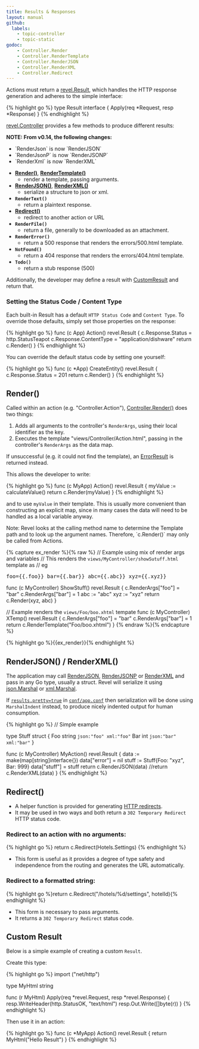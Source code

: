 ```yaml
---
title: Results & Responses
layout: manual
github:
  labels:
    - topic-controller
    - topic-static
godoc:
    - Controller.Render
    - Controller.RenderTemplate
    - Controller.RenderJSON
    - Controller.RenderXML
    - Controller.Redirect
---
```


Actions must return a [revel.Result](https://godoc.org/github.com/revel/revel#Result), which
handles the HTTP response generation and adheres to the simple interface:

{% highlight go %}
type Result interface {
	Apply(req *Request, resp *Response)
}
{% endhighlight %}

[revel.Controller](https://godoc.org/github.com/revel/revel#Controller) provides a few
methods to produce different results:


<div class="alert alert-success">
<b>NOTE: From v0.14, the following changes:</b>
<ul>
<li>`RenderJson` is now `RenderJSON`</li>
<li>`RenderJsonP` is now `RenderJSONP`</li>
<li>`RenderXml` is now `RenderXML`</li>
</ul>
</div>


* **[Render()](#Render)**, **[RenderTemplate()](#RenderTemplate)** 
    - render a template, passing arguments.
* **[RenderJSON()](#RenderJSON)**, **[RenderXML()](#RenderXML)** 
    - serialize a structure to json or xml.
* **`RenderText()`** 
    - return a plaintext response.
* **[Redirect()](#Redirect)** 
    - redirect to another action or URL
* **`RenderFile()`** 
    - return a file, generally to be downloaded as an attachment.
* **`RenderError()`** 
    - return a 500 response that renders the errors/500.html template.
* **`NotFound()`** 
    - return a 404 response that renders the errors/404.html template.
* **`Todo()`** 
    - return a stub response (500)

Additionally, the developer may define a result with [CustomResult](#CustomResult) and return that.

### Setting the Status Code / Content Type

Each built-in Result has a default `HTTP Status Code` and `Content Type`.  To override
those defaults, simply set those properties on the response:

{% highlight go %}
func (c App) Action() revel.Result {
	c.Response.Status = http.StatusTeapot
	c.Response.ContentType = "application/dishware"
	return c.Render()
}
{% endhighlight %}


You can override the default status code by setting one yourself:

{% highlight go %}
func (c *App) CreateEntity() revel.Result {
    c.Response.Status = 201
    return c.Render()
}
{% endhighlight %}

<a name="Render"><a name="RenderTemplate">

## Render()

Called within an action (e.g. "Controller.Action"),
[Controller.Render()](https://godoc.org/github.com/revel/revel#Controller.Render) does two things:

 1. Adds all arguments to the controller's `RenderArgs`, using their local identifier as the key.
 2. Executes the template "views/Controller/Action.html", passing in the controller's `RenderArgs` as the data map.

If unsuccessful (e.g. it could not find the template), an [ErrorResult](https://godoc.org/github.com/revel/revel#ErrorResult) is returned instead.

This allows the developer to write:

{% highlight go %}
func (c MyApp) Action() revel.Result {
	myValue := calculateValue()
	return c.Render(myValue)
}
{% endhighlight %}

and to use `myValue` in their template.  This is usually more convenient than
constructing an explicit map, since in many cases the data will need to be
handled as a local variable anyway.

<div class="alert alert-info">Note: Revel looks at the calling method name to determine the Template
path and to look up the argument names.  Therefore, `c.Render()` may only be  called from Actions.</div>

{% capture ex_render %}{% raw %}
// Example using mix of render args and variables
// This renders the `views/MyController/showSutuff.html` template as
// eg <pre>foo={{.foo}} bar={{.bar}} abc={{.abc}} xyz={{.xyz}}</pre>
func (c MyController) ShowStuff() revel.Result {
    c.RenderArgs["foo"] = "bar"
    c.RenderArgs["bar"] = 1
    abc := "abc"
    xyz := "xyz"
    return c.Render(xyz, abc)
}

// Example renders the `views/Foo/boo.xhtml` tempate
func (c MyController) XTemp() revel.Result {
    c.RenderArgs["foo"] = "bar"
    c.RenderArgs["bar"] = 1
    return c.RenderTemplate("Foo/boo.xhtml")
}
{% endraw %}{% endcapture %}

{% highlight go %}{{ex_render}}{% endhighlight %}

<a name="RenderJSON"></a><a name="RenderXML"></a>

## RenderJSON() / RenderXML()

The application may call
[RenderJSON](https://godoc.org/github.com/revel/revel#Controller.RenderJSON), 
[RenderJSONP](https://godoc.org/github.com/revel/revel#Controller.RenderJSONP) or
[RenderXML](https://godoc.org/github.com/revel/revel#Controller.RenderXML) and pass in any Go
type, usually a struct.  Revel will serialize it using
[json.Marshal](http://www.golang.org/pkg/encoding/json/#Marshal) or
[xml.Marshal](http://www.golang.org/pkg/encoding/xml/#Marshal).

If [`results.pretty=true`](appconf.html#results.pretty) in [`conf/app.conf`](appconf.html)  then serialization will be done using
`MarshalIndent` instead, to produce nicely indented output for human consumption.

{% highlight go %}
// Simple example

type Stuff struct {
    Foo string ` json:"foo" xml:"foo" `
    Bar int ` json:"bar" xml:"bar" `
}

func (c MyController) MyAction() revel.Result {
    data := make(map[string]interface{})
    data["error"] = nil
    stuff := Stuff{Foo: "xyz", Bar: 999}
    data["stuff"] = stuff
    return c.RenderJSON(data)
    //return c.RenderXML(data)
}
{% endhighlight %}

<a name="Redirect"></a>

## Redirect()

- A helper function is provided for generating [HTTP redirects](http://en.wikipedia.org/wiki/URL_redirection#HTTP_status_codes_3xx).  
- It may be used in two ways and both return a `302 Temporary Redirect` HTTP status code.

### Redirect to an action with no arguments:

{% highlight go %}
    return c.Redirect(Hotels.Settings)
{% endhighlight %}

- This form is useful as it provides a degree of type safety and independence from the routing and generates the URL automatically.

### Redirect to a formatted string:

{% highlight go %}return c.Redirect("/hotels/%d/settings", hotelId){% endhighlight %}

- This form is necessary to pass arguments.
- It returns a `302 Temporary Redirect` status code.

<a name="CustomResult"></a>

## Custom Result

Below is a simple example of creating a custom `Result`.

Create this type:

{% highlight go %}
import ("net/http")

type MyHtml string

func (r MyHtml) Apply(req *revel.Request, resp *revel.Response) {
	resp.WriteHeader(http.StatusOK, "text/html")
	resp.Out.Write([]byte(r))
}
{% endhighlight %}

Then use it in an action:

{% highlight go %}
func (c *MyApp) Action() revel.Result {
	return MyHtml("<html><body>Hello Result</body></html>")
}
{% endhighlight %}


